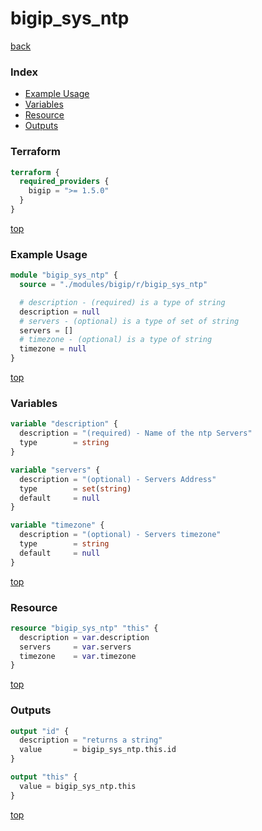 # bigip_sys_ntp

[back](../bigip.md)

### Index

- [Example Usage](#example-usage)
- [Variables](#variables)
- [Resource](#resource)
- [Outputs](#outputs)

### Terraform

```terraform
terraform {
  required_providers {
    bigip = ">= 1.5.0"
  }
}
```

[top](#index)

### Example Usage

```terraform
module "bigip_sys_ntp" {
  source = "./modules/bigip/r/bigip_sys_ntp"

  # description - (required) is a type of string
  description = null
  # servers - (optional) is a type of set of string
  servers = []
  # timezone - (optional) is a type of string
  timezone = null
}
```

[top](#index)

### Variables

```terraform
variable "description" {
  description = "(required) - Name of the ntp Servers"
  type        = string
}

variable "servers" {
  description = "(optional) - Servers Address"
  type        = set(string)
  default     = null
}

variable "timezone" {
  description = "(optional) - Servers timezone"
  type        = string
  default     = null
}
```

[top](#index)

### Resource

```terraform
resource "bigip_sys_ntp" "this" {
  description = var.description
  servers     = var.servers
  timezone    = var.timezone
}
```

[top](#index)

### Outputs

```terraform
output "id" {
  description = "returns a string"
  value       = bigip_sys_ntp.this.id
}

output "this" {
  value = bigip_sys_ntp.this
}
```

[top](#index)